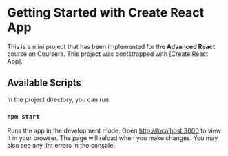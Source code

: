 # Getting Started with Create React App

This is a mini project that has been implemented for the **Advanced React** course on Coursera. This project was bootstrapped with [Create React App]. 

## Available Scripts

In the project directory, you can run:

### `npm start`

Runs the app in the development mode. Open [http://localhost:3000](http://localhost:3000) to view it in your browser.
The page will reload when you make changes. You may also see any lint errors in the console.

